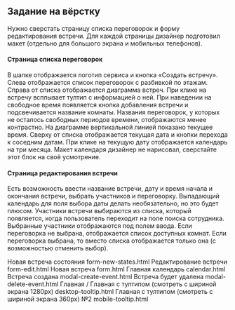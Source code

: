 ## Задание на вёрстку
Нужно сверстать страницу списка переговорок и форму редактирования встречи. Для каждой страницы дизайнер подготовил макет (отдельно для большого экрана и мобильных телефонов).
 
#### Страница списка переговорок
В шапке отображается логотип сервиса и кнопка «Создать встречу».
Слева отображается список переговорок с разбивкой по этажам.
Справа от списка отображается диаграмма встреч.
При клике на встречу всплывает тултип с информацией о ней.
При наведении на свободное время появляется кнопка добавления встречи и подсвечивается название комнаты.
Названия переговорок, у которых не осталось свободных периодов времени, отображаются менее контрастно.
На диаграмме вертикальной линией показано текущее время.
Сверху от списка отображается текущая дата и кнопки перехода к соседним датам.
При клике на текущую дату отображается календарь на три месяца.
Макет календаря дизайнер не нарисовал, сверстайте этот блок на своё усмотрение.
 
#### Страница редактирования встречи
Есть возможность ввести название встречи, дату и время начала и окончания встречи, выбрать участников и переговорку.
Выпадающий календарь для поля выбора даты делать необязательно, но это будет плюсом.
Участники встречи выбираются из списка, который появляется, когда пользователь переходит на поле поиска сотрудника.
Выбранные участники отображаются под полем ввода.
Если переговорка не выбрана, отображается список доступных комнат.
Если переговорка выбрана, то вместо списка отображается только она (с возможностью отменить выбор).

Новая встреча состояния form-new-states.html
Редактирование встречи form-edit.html
Новая встреча form.html
Главная календарь calendar.html
Встреча создана modal-create-event.html
Встреча будет удалена modal-delete-event.html
Главная /
Главная c тултипом (смотреть с шириной экрана 1280px) desktop-tooltip.html
Главная c тултипом (смотреть с шириной экрана 360px)  №2 mobile-tooltip.html

